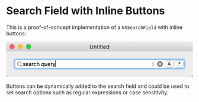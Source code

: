 # Search Field with Inline Buttons

This is a proof-of-concept implementation of a `NSSearchField` with inline buttons:

![Search field screenshot](screenshot.png)

Buttons can be dynamically added to the search field and could be used to set search options such as regular expressions or case sensitivity. 
